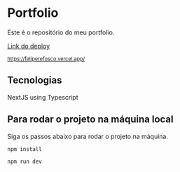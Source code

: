 # Portfolio

Este é o repositório do meu portfolio.

[Link do deploy](https://feliperefosco.vercel.app/)

<sub>https://feliperefosco.vercel.app/</sub>

## Tecnologias
NextJS using Typescript

## Para rodar o projeto na máquina local
Siga os passos abaixo para rodar o projeto na máquina.

```bash
npm install

npm run dev
```

